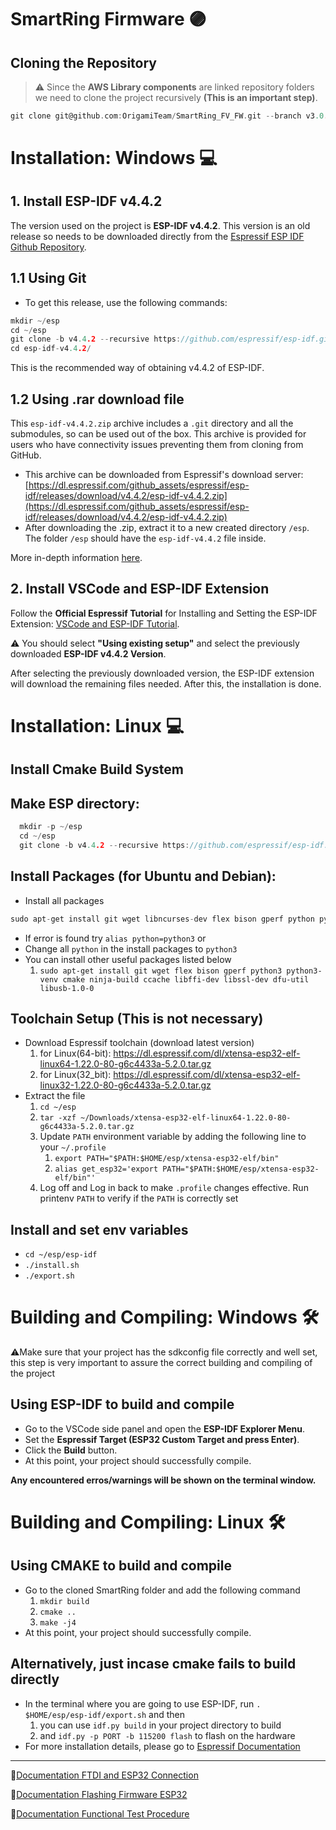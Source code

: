 # SmartRing Firmware 🟣
## Cloning the Repository

   > :warning: Since the **AWS Library components** are linked repository folders we need to clone the project recursively **(This is an important step)**.
```c
git clone git@github.com:OrigamiTeam/SmartRing_FV_FW.git --branch v3.0.5_pt --recursive
```

# Installation: Windows 💻

## 1. Install ESP-IDF v4.4.2
The version used on the project is **ESP-IDF v4.4.2**. This version is an old release so needs to be downloaded directly from the [Espressif ESP IDF Github Repository](https://github.com/espressif/esp-idf/releases/tag/v4.4.2).

## 1.1 Using Git
   * To get this release, use the following commands:
```c
mkdir ~/esp
cd ~/esp
git clone -b v4.4.2 --recursive https://github.com/espressif/esp-idf.git esp-idf-v4.4.2
cd esp-idf-v4.4.2/
```
This is the recommended way of obtaining v4.4.2 of ESP-IDF.

## 1.2 Using .rar download file
This `esp-idf-v4.4.2.zip` archive includes a `.git` directory and all the submodules, so can be used out of the box. This archive is provided for users who have connectivity issues preventing them from cloning from GitHub.

   * This archive can be downloaded from Espressif's download server:  [https://dl.espressif.com/github_assets/espressif/esp-idf/releases/download/v4.4.2/esp-idf-v4.4.2.zip](https://dl.espressif.com/github_assets/espressif/esp-idf/releases/download/v4.4.2/esp-idf-v4.4.2.zip)
   * After downloading the .zip, extract it to a new created directory `/esp`. The folder `/esp` should have the `esp-idf-v4.4.2` file inside.

More in-depth information [here](https://github.com/espressif/esp-idf/releases/tag/v4.4.2).

## 2. Install VSCode and ESP-IDF Extension

Follow the **Official Espressif Tutorial** for Installing and Setting the ESP-IDF Extension: [VSCode and ESP-IDF Tutorial](https://github.com/espressif/vscode-esp-idf-extension/blob/master/docs/tutorial/install.md).

:warning: You should select **"Using existing setup"** and select the previously downloaded **ESP-IDF v4.4.2 Version**.

After selecting the previously downloaded version, the ESP-IDF extension will download the remaining files needed. After this, the installation is done.


# Installation: Linux 💻

## Install Cmake Build System

## Make ESP directory:
```c
  mkdir -p ~/esp
  cd ~/esp
  git clone -b v4.4.2 --recursive https://github.com/espressif/esp-idf.git
```

## Install Packages (for Ubuntu and Debian):
   * Install all packages
```c   
sudo apt-get install git wget libncurses-dev flex bison gperf python python-pip python-setuptools python-serial python-cryptography python-future python-pyparsing cmake ninja-build ccache
```
   * If error is found try  `alias python=python3` or 
   * Change all `python` in the install packages to `python3`
   * You can install other useful packages listed below 
     1. `sudo apt-get install git wget flex bison gperf python3 python3-venv cmake ninja-build ccache libffi-dev libssl-dev dfu-util libusb-1.0-0`

## Toolchain Setup (This is not necessary)
   * Download Espressif toolchain (download latest version)
      1. for Linux(64-bit): https://dl.espressif.com/dl/xtensa-esp32-elf-linux64-1.22.0-80-g6c4433a-5.2.0.tar.gz
      2. for Linux(32_bit): https://dl.espressif.com/dl/xtensa-esp32-elf-linux32-1.22.0-80-g6c4433a-5.2.0.tar.gz
   * Extract the file
     1. `cd ~/esp`
     2. `tar -xzf ~/Downloads/xtensa-esp32-elf-linux64-1.22.0-80-g6c4433a-5.2.0.tar.gz`
     3. Update `PATH` environment variable by adding the following line to your `~/.profile`
         1. `export PATH="$PATH:$HOME/esp/xtensa-esp32-elf/bin"`
         2. `alias get_esp32='export PATH="$PATH:$HOME/esp/xtensa-esp32-elf/bin"'`
     4. Log off and Log in back to make `.profile` changes effective. Run printenv `PATH` to verify if the `PATH` is correctly set

## Install and set env variables 
   * `cd ~/esp/esp-idf`
   * `./install.sh`
   * `./export.sh`

# Building and Compiling: Windows 🛠️
⚠️Make sure that your project has the sdkconfig file correctly and well set, this step is very important to assure the correct building and compiling of the project

## Using ESP-IDF to build and compile
   * Go to the VSCode side panel and open the **ESP-IDF Explorer Menu**.
   * Set the **Espressif Target (ESP32 Custom Target and press Enter)**.
   * Click the **Build** button.
   * At this point, your project should successfully compile.

**Any encountered erros/warnings will be shown on the terminal window.**

# Building and Compiling: Linux 🛠️

## Using CMAKE to build and compile
   * Go to the cloned SmartRing folder and add the following command
     1. `mkdir build`
     2. `cmake ..`
     3. `make -j4`
   * At this point, your project should successfully compile.
  
## Alternatively, just incase cmake fails to build directly 
   * In the terminal where you are going to use ESP-IDF, run `. $HOME/esp/esp-idf/export.sh` and then
     1. you can use `idf.py build` in your project directory to build
     2. and `idf.py -p PORT -b 115200 flash` to flash on the hardware
   * For more installation details, please go to [Espressif Documentation](https://docs.espressif.com/projects/esp-idf/en/stable/esp32/get-started/index.html#step-4-set-up-the-environment-variables)

----------------------------------------------------------

📂[Documentation FTDI and ESP32 Connection](https://docs.google.com/document/d/1YYdHxt1JrCmewbVLLrnRIHE93f_jnYob0VQ80Za_zIs/edit)

📂[Documentation Flashing Firmware ESP32](https://docs.google.com/document/d/1rKvC46A_gp3_Xjb95rSW--5flFFYYkcRsMTqLp5N3Z0/edit)

📂[Documentation Functional Test Procedure](https://docs.google.com/document/d/1h_vyS2Fxy08jIg7UomDqoLVQfKDoY_yTb4FMmEFiZNI/edit#heading=h.fqme9tx3j7kf)

